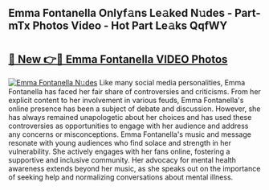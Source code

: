 ## Emma Fontanella Onlyf𝚊ns Le𝚊ked N𝚞des - Part-mTx Photos Video - Hot Part Le𝚊ks QqfWY

# <h2><a href="http://ac10280.deff.icu/?id=Emma+Fontanella">🔗 New 👉🔴 Emma Fontanella VIDEO Photos</a></h2>

[![Emma Fontanella N𝚞des](https://i.imgur.com/rIISA9y.gif)](http://ac10280.deff.icu/?id=Emma+Fontanella)
Like many social media personalities, Emma Fontanella has faced her fair share of controversies and criticisms. From her explicit content to her involvement in various feuds, Emma Fontanella's online presence has been a subject of debate and discussion. However, she has always remained unapologetic about her choices and has used these controversies as opportunities to engage with her audience and address any concerns or misconceptions. Emma Fontanella's music and message resonate with young audiences who find solace and strength in her vulnerability. She actively engages with her fans online, fostering a supportive and inclusive community. Her advocacy for mental health awareness extends beyond her music, as she speaks out on the importance of seeking help and normalizing conversations about mental illness.
